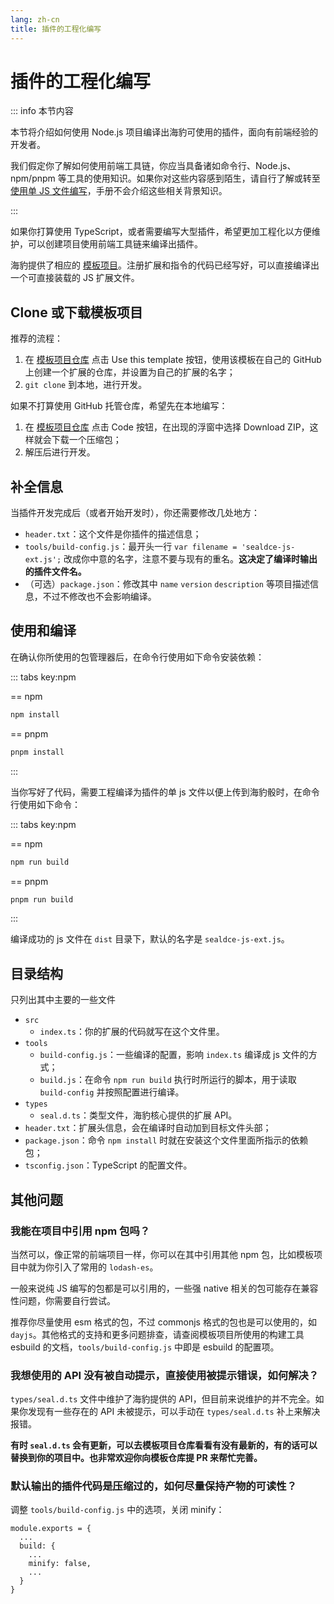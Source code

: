 ```yaml
---
lang: zh-cn
title: 插件的工程化编写
---
```


# 插件的工程化编写

::: info 本节内容

本节将介绍如何使用 Node.js 项目编译出海豹可使用的插件，面向有前端经验的开发者。

我们假定你了解如何使用前端工具链，你应当具备诸如命令行、Node.js、npm/pnpm 等工具的使用知识。如果你对这些内容感到陌生，请自行了解或转至 [使用单 JS 文件编写](./js_start.md#单-js-文件编写插件)，手册不会介绍这些相关背景知识。

:::

如果你打算使用 TypeScript，或者需要编写大型插件，希望更加工程化以方便维护，可以创建项目使用前端工具链来编译出插件。

海豹提供了相应的 [模板项目](https://github.com/sealdice/sealdice-js-ext-template)。注册扩展和指令的代码已经写好，可以直接编译出一个可直接装载的 JS 扩展文件。

## Clone 或下载模板项目

推荐的流程：

1. 在 [模板项目仓库](https://github.com/sealdice/sealdice-js-ext-template) 点击 Use this template 按钮，使用该模板在自己的 GitHub 上创建一个扩展的仓库，并设置为自己的扩展的名字；
2. `git clone` 到本地，进行开发。

如果不打算使用 GitHub 托管仓库，希望先在本地编写：

1. 在 [模板项目仓库](https://github.com/sealdice/sealdice-js-ext-template) 点击 Code 按钮，在出现的浮窗中选择 Download ZIP，这样就会下载一个压缩包；
2. 解压后进行开发。

## 补全信息

当插件开发完成后（或者开始开发时），你还需要修改几处地方：

- `header.txt`：这个文件是你插件的描述信息；
- `tools/build-config.js`：最开头一行 `var filename = 'sealdce-js-ext.js';` 改成你中意的名字，注意不要与现有的重名。**这决定了编译时输出的插件文件名。**
- （可选）`package.json`：修改其中 `name` `version` `description` 等项目描述信息，不过不修改也不会影响编译。

## 使用和编译

在确认你所使用的包管理器后，在命令行使用如下命令安装依赖：

::: tabs key:npm

== npm

```bash
npm install
```

== pnpm

```bash
pnpm install
```

:::

当你写好了代码，需要工程编译为插件的单 js 文件以便上传到海豹骰时，在命令行使用如下命令：

::: tabs key:npm

== npm

```bash
npm run build
```

== pnpm

```bash
pnpm run build
```

:::

编译成功的 js 文件在 `dist` 目录下，默认的名字是 `sealdce-js-ext.js`。

## 目录结构

只列出其中主要的一些文件

- `src`
  - `index.ts`：你的扩展的代码就写在这个文件里。
- `tools`
  - `build-config.js`：一些编译的配置，影响 `index.ts` 编译成 js 文件的方式；
  - `build.js`：在命令 `npm run build` 执行时所运行的脚本，用于读取 `build-config` 并按照配置进行编译。
- `types`
  - `seal.d.ts`：类型文件，海豹核心提供的扩展 API。
- `header.txt`：扩展头信息，会在编译时自动加到目标文件头部；
- `package.json`：命令 `npm install` 时就在安装这个文件里面所指示的依赖包；
- `tsconfig.json`：TypeScript 的配置文件。

## 其他问题

### 我能在项目中引用 npm 包吗？

当然可以，像正常的前端项目一样，你可以在其中引用其他 npm 包，比如模板项目中就为你引入了常用的 `lodash-es`。

一般来说纯 JS 编写的包都是可以引用的，一些强 native 相关的包可能存在兼容性问题，你需要自行尝试。

推荐你尽量使用 esm 格式的包，不过 commonjs 格式的包也是可以使用的，如 `dayjs`。其他格式的支持和更多问题排查，请查阅模板项目所使用的构建工具 esbuild 的文档，`tools/build-config.js` 中即是 esbuild 的配置项。

### 我想使用的 API 没有被自动提示，直接使用被提示错误，如何解决？

`types/seal.d.ts` 文件中维护了海豹提供的 API，但目前来说维护的并不完全。如果你发现有一些存在的 API 未被提示，可以手动在 `types/seal.d.ts` 补上来解决报错。

**有时 `seal.d.ts` 会有更新，可以去模板项目仓库看看有没有最新的，有的话可以替换到你的项目中。也非常欢迎你向模板仓库提 PR 来帮忙完善。**

### 默认输出的插件代码是压缩过的，如何尽量保持产物的可读性？

调整 `tools/build-config.js` 中的选项，关闭 minify：

```js{5}
module.exports = {
  ...
  build: {
    ...
    minify: false,
    ...
  }
}
```
